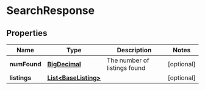 
# SearchResponse

## Properties
Name | Type | Description | Notes
------------ | ------------- | ------------- | -------------
**numFound** | [**BigDecimal**](BigDecimal.md) | The number of listings found |  [optional]
**listings** | [**List&lt;BaseListing&gt;**](BaseListing.md) |  |  [optional]



